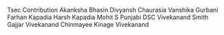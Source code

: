 Tsec Contribution
Akanksha Bhasin
Divyansh Chaurasia
Vanshika Gurbani
Farhan Kapadia
Harsh Kapadia
Mohit S Punjabi
DSC Vivekanand
Smith Gajjar Vivekanand
Chinmayee Kinage Vivekanand

